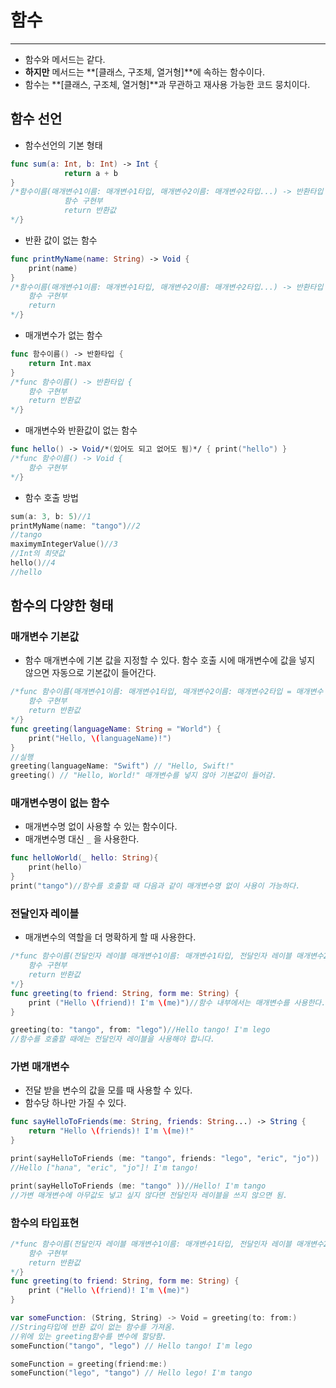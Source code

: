 # 함수

---

- 함수와 메서드는 같다.
- **하지만** 메서드는 **[클래스, 구조체, 열거형]**에 속하는 함수이다.
- 함수는 **[클래스, 구조체, 열거형]**과 무관하고 재사용 가능한 코드 뭉치이다.

## 함수 선언

- 함수선언의 기본 형태

```swift
func sum(a: Int, b: Int) -> Int {
			return a + b
}
/*함수이름(매개변수1이름: 매개변수1타입, 매개변수2이름: 매개변수2타입...) -> 반환타입 {
			함수 구현부
			return 반환값
*/}
```

- 반환 값이 없는 함수

```swift
func printMyName(name: String) -> Void {
	print(name)
}
/*함수이름(매개변수1이름: 매개변수1타입, 매개변수2이름: 매개변수2타입...) -> 반환타입 {
	함수 구현부
	return
*/}
```

- 매개변수가 없는 함수

```swift
func 함수이름() -> 반환타입 {
	return Int.max
}
/*func 함수이름() -> 반환타입 {
	함수 구현부
	return 반환값
*/}
```

- 매개변수와 반환값이 없는 함수

```swift
func hello() -> Void/*(있어도 되고 없어도 됨)*/ { print("hello") }
/*func 함수이름() -> Void { 
	함수 구현부 
*/}
```

- 함수 호출 방법

```swift
sum(a: 3, b: 5)//1
printMyName(name: "tango")//2
//tango
maximymIntegerValue()//3
//Int의 최댓값
hello()//4
//hello
```

## 함수의 다양한 형태

### 매개변수 기본값

- 함수 매개변수에 기본 값을 지정할 수 있다. 함수 호출 시에 매개변수에 값을 넣지 않으면 자동으로 기본값이 들어간다.

```swift
/*func 함수이름(매개변수1이름: 매개변수1타입, 매개변수2이름: 매개변수2타입 = 매개변수 기본값){
	함수 구현부
	return 반환값
*/}
func greeting(languageName: String = "World") {
	print("Hello, \(languageName)!")
}
//실행
greeting(languageName: "Swift") // "Hello, Swift!"
greeting() // "Hello, World!" 매개변수를 넣지 않아 기본값이 들어감.
```

### 매개변수명이 없는 함수

- 매개변수명 없이 사용할 수 있는 함수이다.
- 매개변수명 대신 `_` 을 사용한다.

```swift
func helloWorld(_ hello: String){
	print(hello)
}
print("tango")//함수를 호출할 때 다음과 같이 매개변수명 없이 사용이 가능하다.
```

### 전달인자 레이블

- 매개변수의 역할을 더 명확하게 할 때 사용한다.

```swift
/*func 함수이름(전달인자 레이블 매개변수1이름: 매개변수1타입, 전달인자 레이블 매개변수2이름: 매개변수2타입){
	함수 구현부
	return 반환값
*/}
func greeting(to friend: String, form me: String) {
	print ("Hello \(friend)! I'm \(me)")//함수 내부에서는 매개변수를 사용한다.
}

greeting(to: "tango", from: "lego")//Hello tango! I'm lego
//함수를 호출할 때에는 전달인자 레이블을 사용해야 합니다.
```

### 가변 매개변수

- 전달 받을 변수의 값을 모를 때 사용할 수 있다.
- 함수당 하나만 가질 수 있다.

```swift
func sayHelloToFriends(me: String, friends: String...) -> String {
	return "Hello \(friends)! I'm \(me)!"
}

print(sayHelloToFriends (me: "tango", friends: "lego", "eric", "jo"))
//Hello ["hana", "eric", "jo"]! I'm tango!

print(sayHelloToFriends (me: "tango" ))//Hello! I'm tango
//가변 매개변수에 아무값도 넣고 싶지 않다면 전달인자 레이블을 쓰지 않으면 됨.
```

### 함수의 타입표현

```swift
/*func 함수이름(전달인자 레이블 매개변수1이름: 매개변수1타입, 전달인자 레이블 매개변수2이름: 매개변수2타입){
	함수 구현부
	return 반환값
*/}
func greeting(to friend: String, form me: String) {
	print ("Hello \(friend)! I'm \(me)")
}
```

```swift
var someFunction: (String, String) -> Void = greeting(to: from:)
//String타입에 반환 값이 없는 함수를 가져옴.
//위에 있는 greeting함수를 변수에 할당함.
someFunction("tango", "lego") // Hello tango! I'm lego

someFunction = greeting(friend:me:)
someFunction("lego", "tango") // Hello lego! I'm tango
```
